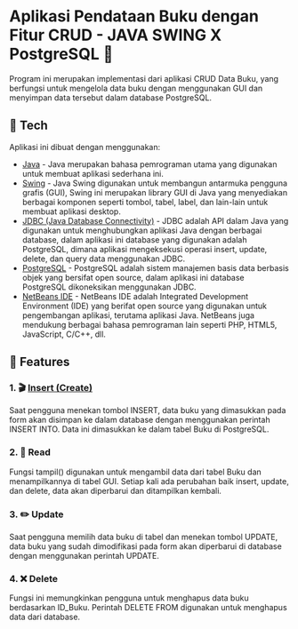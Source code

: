 # Aplikasi Pendataan Buku dengan Fitur CRUD - JAVA SWING X PostgreSQL 🚀
Program ini merupakan implementasi dari aplikasi CRUD Data Buku, yang berfungsi untuk mengelola data buku dengan menggunakan GUI dan menyimpan data tersebut dalam database PostgreSQL.
## 🔧 Tech
Aplikasi ini dibuat dengan menggunakan:
- [Java](https://www.oracle.com/java/technologies/downloads/?er=221886) - Java merupakan bahasa pemrograman utama yang digunakan untuk membuat aplikasi sederhana ini.
- [Swing](https://docs.oracle.com/javase/tutorial/uiswing/start/index.html) - Java Swing digunakan untuk membangun antarmuka pengguna grafis (GUI), Swing ini merupakan library GUI di Java yang menyediakan berbagai komponen seperti tombol, tabel, label, dan lain-lain untuk membuat aplikasi desktop.
- [JDBC (Java Database Connectivity)](https://docs.oracle.com/javase/tutorial/jdbc/) - JDBC adalah API dalam Java yang digunakan untuk menghubungkan aplikasi Java dengan berbagai database, dalam aplikasi ini database yang digunakan adalah PostgreSQL, dimana aplikasi mengeksekusi operasi insert, update, delete, dan query data menggunakan JDBC.
- [PostgreSQL](https://www.postgresql.org/download/) - PostgreSQL adalah sistem manajemen basis data berbasis objek yang bersifat open source, dalam aplikasi ini database PostgreSQL dikoneksikan menggunakan JDBC.
- [NetBeans IDE](https://netbeans.apache.org/download/index.html) - NetBeans IDE adalah Integrated Development Environment (IDE) yang berifat open source yang digunakan untuk pengembangan aplikasi, terutama aplikasi Java. NetBeans juga mendukung berbagai bahasa pemrograman lain seperti PHP, HTML5, JavaScript, C/C++, dll.
## 🔭 Features
### 1. 🎬 [Insert (Create)](https://github.com/Ifaa513/PBO8/blob/main/BukuFrame.java)
Saat pengguna menekan tombol INSERT, data buku yang dimasukkan pada form akan disimpan ke dalam database dengan menggunakan perintah INSERT INTO. Data ini dimasukkan ke dalam tabel Buku di PostgreSQL.
### 2. 🔎 Read 
Fungsi tampil() digunakan untuk mengambil data dari tabel Buku dan menampilkannya di tabel GUI. Setiap kali ada perubahan baik insert, update, dan delete, data akan diperbarui dan ditampilkan kembali.
### 3. ✏️ Update
Saat pengguna memilih data buku di tabel dan menekan tombol UPDATE, data buku yang sudah dimodifikasi pada form akan diperbarui di database dengan menggunakan perintah UPDATE.
### 4. ❌ Delete 
Fungsi ini memungkinkan pengguna untuk menghapus data buku berdasarkan ID_Buku. Perintah DELETE FROM digunakan untuk menghapus data dari database.
